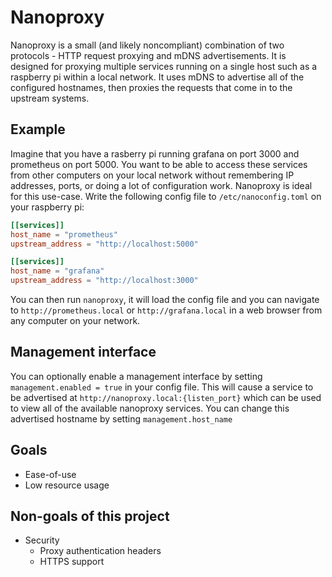 # Nanoproxy

Nanoproxy is a small (and likely noncompliant) combination of two protocols -
HTTP request proxying and mDNS advertisements. It is designed for proxying
multiple services running on a single host such as a raspberry pi within a local
network. It uses mDNS to advertise all of the configured hostnames, then proxies
the requests that come in to the upstream systems.

## Example

Imagine that you have a rasberry pi running grafana on port 3000 and prometheus
on port 5000. You want to be able to access these services from other computers
on your local network without remembering IP addresses, ports, or doing a lot of
configuration work. Nanoproxy is ideal for this use-case. Write the following
config file to `/etc/nanoconfig.toml` on your raspberry pi:

```toml
[[services]]
host_name = "prometheus"
upstream_address = "http://localhost:5000"

[[services]]
host_name = "grafana"
upstream_address = "http://localhost:3000"
```

You can then run `nanoproxy`, it will load the config file and you can navigate
to `http://prometheus.local` or `http://grafana.local` in a web browser from any
computer on your network.

## Management interface

You can optionally enable a management interface by setting `management.enabled = true` in your config file. This will cause a service to be advertised at
`http://nanoproxy.local:{listen_port}` which can be used to view all of the available nanoproxy
services. You can change this advertised hostname by setting
`management.host_name`

## Goals

- Ease-of-use
- Low resource usage

## Non-goals of this project

- Security
  - Proxy authentication headers
  - HTTPS support
